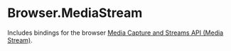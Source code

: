 # Browser.MediaStream

Includes bindings for the browser [Media Capture and Streams API (Media Stream)](https://developer.mozilla.org/en-US/docs/Web/API/Media_Streams_API).